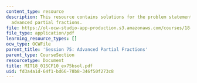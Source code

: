 ```yaml
---
content_type: resource
description: This resource contains solutions for the problem statements related to
  advanced partial fractions.
file: https://ol-ocw-studio-app-production.s3.amazonaws.com/courses/18-01sc-single-variable-calculus-fall-2010/fd3a4a1d64f1bd6678b8346f50f273c8_MIT18_01SCF10_ex75bsol.pdf
file_type: application/pdf
learning_resource_types: []
ocw_type: OCWFile
parent_title: 'Session 75: Advanced Partial Fractions'
parent_type: CourseSection
resourcetype: Document
title: MIT18_01SCF10_ex75bsol.pdf
uid: fd3a4a1d-64f1-bd66-78b8-346f50f273c8
---
```

